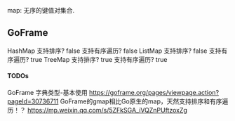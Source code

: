 map: 无序的键值对集合.

## GoFrame
HashMap 支持排序? false 支持有序遍历? false
ListMap 支持排序? false 支持有序遍历? true
TreeMap 支持排序? true  支持有序遍历? true

#### TODOs
GoFrame 字典类型-基本使用
    https://goframe.org/pages/viewpage.action?pageId=30736711
GoFrame的gmap相比Go原生的map，天然支持排序和有序遍历！？
    https://mp.weixin.qq.com/s/5ZFkSGA_iVQZnPUftzoxZg

